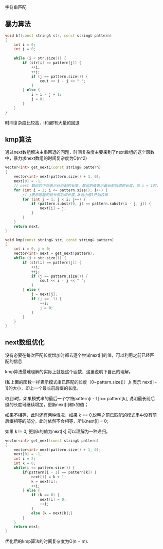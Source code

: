 字符串匹配

## 暴力算法

```c++
void bf(const string& str, const string& pattern)
{
    int i = 0;
    int j = 0;
    
    while (i < str.size()) {
        if (str[i] == pattern[j]) {
            ++i;
            ++j;
            if (j == pattern.size()) {
                cout << i - j << " ";
            }
        } else {
            i = i - j + 1;
            j = 0;
        }
    }
}
```

时间复杂度比较高，i和j都有大量的回退



## kmp算法

通过next数组解决主串回退的问题，时间复杂度主要来到了next数组的这个函数中，暴力求next数组的时间复杂度为O(n^2)

```C++
vector<int> get_next1(const string& pattern)
{
    vector<int> next(pattern.size() + 1, 0);
    next[0] = -1;
    // next 数组的下标表示已匹配的长度，数组的值表示最长前后缀的长度，当 i = 1时，不存在前后缀
    for (int i = 2; i <= pattern.size(); i++) {
        // j表示可能的最长前后缀长度,从最小值1开始枚举
        for (int j = 1; j < i; j++) {
            if (pattern.substr(0, j) == pattern.substr(i - j, j)) {
                next[i] = j;
            }
        }
    }
    return next;
}

void kmp(const string& str, const string& pattern)
{
    int i = 0, j = 0;
    vector<int> next = get_next(pattern);
    while (i < str.size()) {
        if (str[i] == pattern[j]) {
            ++i;
            ++j;
            if (j == pattern.size()) {
                cout << i - j << " ";
            }
        } else {
            j = next[j];
            if (j == -1) {
                ++i;
                j = 0;
            }
        }
    }
}
```

## next数组优化

没有必要在每次匹配长度增加时都去逐个尝试next[i]的值，可以利用之前已经匹配的信息

kmp算法最难理解的实际上就是这个函数，这里说明下自己的理解。

i和上面的函数一样表示模式串已匹配的长度（0~pattern.size()）,k 表示 next[i - 1]的大小，即上一个最长前后缀的长度。

取到i时，如果模式串的最后一个字符pattern[i - 1] == pattern[k], 说明最长前后缀的长度可继续增加，更新next[i]和k的值；

如果不相等，此时还有两种情况，如果 k == 0,说明之前已匹配的模式串中没有前后缀相等的部分，此时依然不会相等，所以next[i] = 0;

如果 k != 0, 更新k的值为next[k],可以理解为一种递归。

```C++
vector<int> get_next(const string& pattern)
{
    vector<int> next(pattern.size() + 1, 0);
    next[0] = -1;
    int i = 2;
    int k = 0;
    while(i <= pattern.size()) {
        if(pattern[i - 1] == pattern[k]) {
            next[i] = k + 1;
            k = next[i];
            ++i;
        } else {
            if (k == 0) {
                next[i] = 0;
                ++i;
            }
            else {k = next[k];}
        }
    }
    return next;
}
```

优化后的kmp算法的时间复杂度为O(n + m).